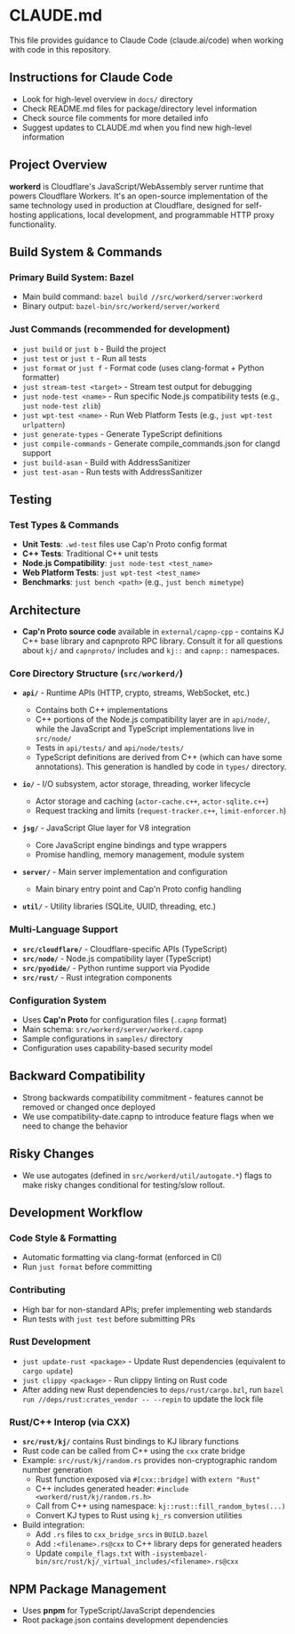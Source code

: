 # CLAUDE.md

This file provides guidance to Claude Code (claude.ai/code) when working with code in this repository.

## Instructions for Claude Code

- Look for high-level overview in `docs/` directory
- Check README.md files for package/directory level information
- Check source file comments for more detailed info
- Suggest updates to CLAUDE.md when you find new high-level information

## Project Overview

**workerd** is Cloudflare's JavaScript/WebAssembly server runtime that powers Cloudflare Workers. It's an open-source implementation of the same technology used in production at Cloudflare, designed for self-hosting applications, local development, and programmable HTTP proxy functionality.

## Build System & Commands

### Primary Build System: Bazel
- Main build command: `bazel build //src/workerd/server:workerd`
- Binary output: `bazel-bin/src/workerd/server/workerd`

### Just Commands (recommended for development)
- `just build` or `just b` - Build the project
- `just test` or `just t` - Run all tests
- `just format` or `just f` - Format code (uses clang-format + Python formatter)
- `just stream-test <target>` - Stream test output for debugging
- `just node-test <name>` - Run specific Node.js compatibility tests (e.g., `just node-test zlib`)
- `just wpt-test <name>` - Run Web Platform Tests (e.g., `just wpt-test urlpattern`)
- `just generate-types` - Generate TypeScript definitions
- `just compile-commands` - Generate compile_commands.json for clangd support
- `just build-asan` - Build with AddressSanitizer
- `just test-asan` - Run tests with AddressSanitizer

## Testing

### Test Types & Commands
- **Unit Tests**: `.wd-test` files use Cap'n Proto config format
- **C++ Tests**: Traditional C++ unit tests
- **Node.js Compatibility**: `just node-test <test_name>`
- **Web Platform Tests**: `just wpt-test <test_name>`
- **Benchmarks**: `just bench <path>` (e.g., `just bench mimetype`)


## Architecture

- **Cap'n Proto source code** available in `external/capnp-cpp` - contains KJ C++ base library and
capnproto RPC library. Consult it for all questions about `kj/` and `capnproto/` includes and
`kj::` and `capnp::` namespaces.

### Core Directory Structure (`src/workerd/`)
- **`api/`** - Runtime APIs (HTTP, crypto, streams, WebSocket, etc.)
  - Contains both C++ implementations
  - C++ portions of the Node.js compatibility layer are in `api/node/`, while the JavaScript and TypeScript implementations live in `src/node/`
  - Tests in `api/tests/` and `api/node/tests/`
  - TypeScript definitions are derived from C++ (which can have some annotations). This generation is handled by code in `types/` directory.

- **`io/`** - I/O subsystem, actor storage, threading, worker lifecycle
  - Actor storage and caching (`actor-cache.c++`, `actor-sqlite.c++`)
  - Request tracking and limits (`request-tracker.c++`, `limit-enforcer.h`)
- **`jsg/`** - JavaScript Glue layer for V8 integration
  - Core JavaScript engine bindings and type wrappers
  - Promise handling, memory management, module system
- **`server/`** - Main server implementation and configuration
  - Main binary entry point and Cap'n Proto config handling
- **`util/`** - Utility libraries (SQLite, UUID, threading, etc.)

### Multi-Language Support
- **`src/cloudflare/`** - Cloudflare-specific APIs (TypeScript)
- **`src/node/`** - Node.js compatibility layer (TypeScript)
- **`src/pyodide/`** - Python runtime support via Pyodide
- **`src/rust/`** - Rust integration components


### Configuration System
- Uses **Cap'n Proto** for configuration files (`.capnp` format)
- Main schema: `src/workerd/server/workerd.capnp`
- Sample configurations in `samples/` directory
- Configuration uses capability-based security model

## Backward Compatibility
- Strong backwards compatibility commitment - features cannot be removed or changed once deployed
- We use compatibility-date.capnp to introduce feature flags when we need to change the behavior

## Risky Changes
- We use autogates (defined in `src/workerd/util/autogate.*`) flags to make risky changes conditional for testing/slow rollout.

## Development Workflow

### Code Style & Formatting
- Automatic formatting via clang-format (enforced in CI)
- Run `just format` before committing

### Contributing
- High bar for non-standard APIs; prefer implementing web standards
- Run tests with `just test` before submitting PRs

### Rust Development
- `just update-rust <package>` - Update Rust dependencies (equivalent to `cargo update`)
- `just clippy <package>` - Run clippy linting on Rust code
- After adding new Rust dependencies to `deps/rust/cargo.bzl`, run `bazel run //deps/rust:crates_vendor -- --repin` to update the lock file

### Rust/C++ Interop (via CXX)
- **`src/rust/kj/`** contains Rust bindings to KJ library functions
- Rust code can be called from C++ using the `cxx` crate bridge
- Example: `src/rust/kj/random.rs` provides non-cryptographic random number generation
  - Rust function exposed via `#[cxx::bridge]` with `extern "Rust"`
  - C++ includes generated header: `#include <workerd/rust/kj/random.rs.h>`
  - Call from C++ using namespace: `kj::rust::fill_random_bytes(...)`
  - Convert KJ types to Rust using `kj_rs` conversion utilities
- Build integration:
  - Add `.rs` files to `cxx_bridge_srcs` in `BUILD.bazel`
  - Add `:<filename>.rs@cxx` to C++ library deps for generated headers
  - Update `compile_flags.txt` with `-isystembazel-bin/src/rust/kj/_virtual_includes/<filename>.rs@cxx`

## NPM Package Management

- Uses **pnpm** for TypeScript/JavaScript dependencies
- Root package.json contains development dependencies
